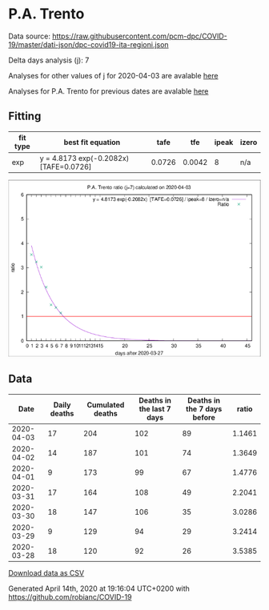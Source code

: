 # P.A. Trento

Data source: https://raw.githubusercontent.com/pcm-dpc/COVID-19/master/dati-json/dpc-covid19-ita-regioni.json

Delta days analysis (j): 7

Analyses for other values of j for 2020-04-03 are avalable [here](../2020-04-03/README.md)

Analyses for P.A. Trento for previous dates are avalable [here](../README.md)

## Fitting 
|fit type|best fit equation|tafe|tfe|ipeak|izero|
|-------|-----|--------|------|---|---|
|exp|y = 4.8173 exp(-0.2082x)  [TAFE=0.0726]|0.0726|0.0042|8|n/a|

![Plot](COVID-19_p.a._trento_j7_2020-04-03.png)

## Data
|Date|Daily deaths|Cumulated deaths|Deaths in the last 7 days|Deaths in the 7 days before|ratio|
|----|----------|-----------|-------|--------------------|-----|
|2020-04-03|17|204|102|89|1.1461|
|2020-04-02|14|187|101|74|1.3649|
|2020-04-01|9|173|99|67|1.4776|
|2020-03-31|17|164|108|49|2.2041|
|2020-03-30|18|147|106|35|3.0286|
|2020-03-29|9|129|94|29|3.2414|
|2020-03-28|18|120|92|26|3.5385|

[Download data as CSV](COVID-19_p.a._trento_j7_2020-04-03.csv)

Generated April 14th, 2020 at 19:16:04 UTC+0200 with https://github.com/robianc/COVID-19

